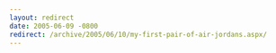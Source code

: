 ```yaml
---
layout: redirect
date: 2005-06-09 -0800
redirect: /archive/2005/06/10/my-first-pair-of-air-jordans.aspx/
---
```


